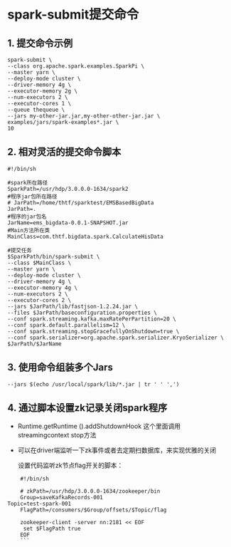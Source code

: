 # spark-submit提交命令

## 1. 提交命令示例

```shell
spark-submit \
--class org.apache.spark.examples.SparkPi \
--master yarn \
--deploy-mode cluster \
--driver-memory 4g \
--executor-memory 2g \
--num-executors 2 \
--executor-cores 1 \
--queue thequeue \
--jars my-other-jar.jar,my-other-other-jar.jar \
examples/jars/spark-examples*.jar \
10
```

## 2. 相对灵活的提交命令脚本

```shell
#!/bin/sh

#spark所在路径
SparkPath=/usr/hdp/3.0.0.0-1634/spark2
#程序jar包所在路径
# JarPath=/home/thtf/sparktest/EMSBasedBigData
JarPath=.
#程序的jar包名
JarName=ems_bigdata-0.0.1-SNAPSHOT.jar
#Main方法所在类
MainClass=com.thtf.bigdata.spark.CalculateHisData

#提交任务
$SparkPath/bin/spark-submit \
--class $MainClass \
--master yarn \
--deploy-mode cluster \
--driver-memory 4g \
--executor-memory 4g \
--num-executors 2 \
--executor-cores 2 \
--jars $JarPath/lib/fastjson-1.2.24.jar \
--files $JarPath/baseconfiguration.properties \
--conf spark.streaming.kafka.maxRatePerPartition=20 \
--conf spark.default.parallelism=12 \
--conf spark.streaming.stopGracefullyOnShutdown=true \
--conf spark.serializer=org.apache.spark.serializer.KryoSerializer \
$JarPath/$JarName
```

## 3. 使用命令组装多个Jars

```shell
--jars $(echo /usr/local/spark/lib/*.jar | tr ' ' ',')
```

## 4. 通过脚本设置zk记录关闭spark程序

* Runtime.getRuntime ().addShutdownHook 这个里面调用streamingcontext stop方法

* 可以在driver端监听一下zk事件或者去定期扫数据库，来实现优雅的关闭

    设置代码监听zk节点flag开关的脚本：
    
```shell
    #!/bin/sh
    
    # zkPath=/usr/hdp/3.0.0.0-1634/zookeeper/bin
    Group=saveKafkaRecords-001
Topic=test-spark-001
    FlagPath=/consumers/$Group/offsets/$Topic/flag
    
    zookeeper-client -server nn:2181 << EOF
     set $FlagPath true
    EOF
    ```

